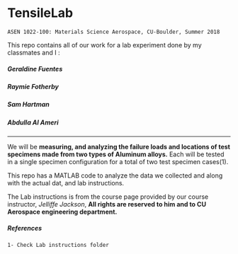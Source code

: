 # TensileLab

` ASEN 1022-100: Materials Science Aerospace, CU-Boulder, Summer 2018 `

This repo contains all of our work for a lab experiment done by my classmates and I :


##### Geraldine Fuentes
##### Raymie Fotherby
##### Sam Hartman
##### Abdulla Al Ameri

***


We will be **measuring, and analyzing the failure loads and locations of test specimens made from two types of Aluminum alloys.** Each will be tested in a single specimen configuration for a total of two test specimen cases(1). 

This repo has a MATLAB code to analyze the data we collected and along with the actual dat, and lab instructions.

The Lab instructions is from the course page provided by our course instructor, *Jelliffe Jackson*, **All rights are reserved to him and to CU Aerospace engineering department.**


##### References 

` 1- Check Lab instructions folder `
